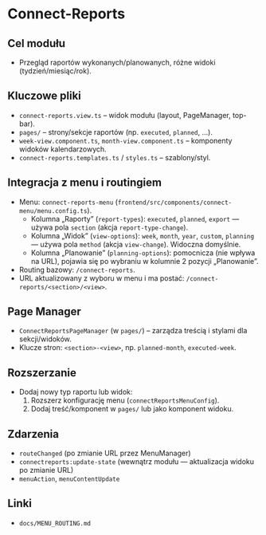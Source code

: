 # Connect-Reports

## Cel modułu
- Przegląd raportów wykonanych/planowanych, różne widoki (tydzień/miesiąc/rok).

## Kluczowe pliki
- `connect-reports.view.ts` – widok modułu (layout, PageManager, top-bar).
- `pages/` – strony/sekcje raportów (np. `executed`, `planned`, …).
- `week-view.component.ts`, `month-view.component.ts` – komponenty widoków kalendarzowych.
- `connect-reports.templates.ts` / `styles.ts` – szablony/styl.

## Integracja z menu i routingiem
- Menu: `connect-reports-menu` (`frontend/src/components/connect-menu/menu.config.ts`).
  - Kolumna „Raporty” (`report-types`): `executed`, `planned`, `export` — używa pola `section` (akcja `report-type-change`).
  - Kolumna „Widok” (`view-options`): `week`, `month`, `year`, `custom`, `planning` — używa pola `method` (akcja `view-change`). Widoczna domyślnie.
  - Kolumna „Planowanie” (`planning-options`): pomocnicza (nie wpływa na URL), pojawia się po wybraniu w kolumnie 2 pozycji „Planowanie”.
- Routing bazowy: `/connect-reports`.
- URL aktualizowany z wyboru w menu i ma postać: `/connect-reports/<section>/<view>`.

## Page Manager
- `ConnectReportsPageManager` (w `pages/`) – zarządza treścią i stylami dla sekcji/widoków.
- Klucze stron: `<section>-<view>`, np. `planned-month`, `executed-week`.

## Rozszerzanie
- Dodaj nowy typ raportu lub widok:
  1) Rozszerz konfigurację menu (`connectReportsMenuConfig`).
  2) Dodaj treść/komponent w `pages/` lub jako komponent widoku.

## Zdarzenia
- `routeChanged` (po zmianie URL przez MenuManager)
- `connectreports:update-state` (wewnątrz modułu — aktualizacja widoku po zmianie URL)
- `menuAction`, `menuContentUpdate`

## Linki
- `docs/MENU_ROUTING.md`
